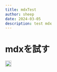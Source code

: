```yaml
---
title: mdxTest
author: sheep
date: 2024-03-05
description: test mdx
---
```


# mdxを試す

<img src='/images/xlogo.png' alt='icon' width='20' height='20'/>
<Tweet id="1638589333744779264" />
<Script src="https://platform.twitter.com/widgets.js"
    strategy="lazyOnload"
/>

コンポーネントが使えるよ
